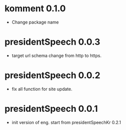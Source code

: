 # komment 0.1.0

* Change package name

# presidentSpeech 0.0.3

* target url schema change from http to https.

# presidentSpeech 0.0.2

* fix all function for site update.

# presidentSpeech 0.0.1

* init version of eng. start from presidentSpeechKr 0.2.1
